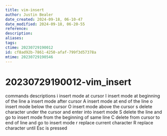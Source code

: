 ```yaml
---
title: vim-insert
author: Justin Bealer
date_created: 2024-09-18, 06-10-47
date_modified: 2024-09-18, 06-20-55
reference: 
description: 
aliases: 
tags: 
ctime: 20230729190012
id: cf8ad92b-7861-4250-afaf-799f3d57378a
mtime: 20230729190546
---
```

# 20230729190012-vim_insert

commands descriptions i insert mode at cursor I insert mode at beginning
of the line a insert mode after cursor A insert mode at end of the line
o insert mode below the cursor O insert mode above the cursor s delete
character under the cursor and enter into insert mode S delete the line
and go to insert mode from the beginning of same line C delete from
cursor to end of line and go to insert mode r replace current character
R replace character until Esc is pressed
